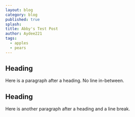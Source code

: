 ```yaml
---
layout: blog
category: blog
published: true
splash:
title: Abby's Test Post
author: Aydee221
tags:
  - apples
  - pears
---
```



## Heading
Here is a paragraph after a heading. No line in-between.

## Heading

Here is another paragraph after a heading and a line break.
